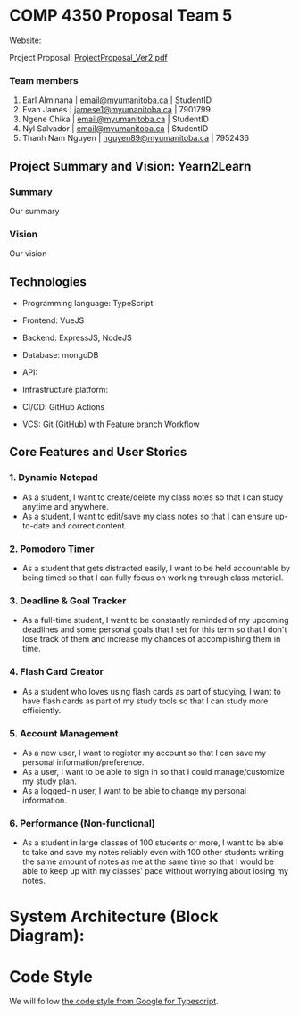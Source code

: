 # COMP 4350 Proposal Team 5

Website:

Project Proposal: [ProjectProposal_Ver2.pdf](https://github.com/user-attachments/files/18575234/ProjectProposal_Ver2.pdf)

### Team members

1. Earl Alminana | [email@myumanitoba.ca](mailto:email@myumanitoba.ca) | StudentID
2. Evan James | [jamese1@myumanitoba.ca](mailto:jamese1@myumanitoba.ca) | 7901799
3. Ngene Chika | [email@myumanitoba.ca](mailto:email@myumanitoba.ca) | StudentID
4. Nyl Salvador | [email@myumanitoba.ca](mailto:email@myumanitoba.ca) | StudentID
5. Thanh Nam Nguyen | [nguyen89@myumanitoba.ca](mailto:nguyen89@myumanitoba.ca) | 7952436

## Project Summary and Vision: **Yearn2Learn**

### **Summary**

Our summary

### Vision

Our vision

## Technologies
- Programming language: TypeScript
- Frontend: VueJS
- Backend: ExpressJS, NodeJS

- Database: mongoDB
- API:
- Infrastructure platform:
- CI/CD: GitHub Actions
- VCS: Git (GitHub) with Feature branch Workflow

## Core Features and User Stories

### 1. Dynamic Notepad
- As a student, I want to create/delete my class notes so that I can study anytime and anywhere.
- As a student, I want to edit/save my class notes so that I can ensure up-to-date and correct content.

### 2. Pomodoro Timer
- As a student that gets distracted easily, I want to be held accountable by being timed so that I can fully focus on working through class material.

### 3. Deadline & Goal Tracker
- As a full-time student, I want to be constantly reminded of my upcoming deadlines and some personal goals that I set for this term so that I don't lose track of them and increase my chances of accomplishing them in time.

### 4. Flash Card Creator
- As a student who loves using flash cards as part of studying, I want to have flash cards as part of my study tools so that I can study more efficiently.

### 5. Account Management
- As a new user, I want to register my account so that I can save my personal information/preference.
- As a user, I want to be able to sign in so that I could manage/customize my study plan.
- As a logged-in user, I want to be able to change my personal information.

### 6. Performance (Non-functional)
- As a student in large classes of 100 students or more, I want to be able to take and save my notes reliably even with 100 other students writing the same amount of notes as me at the same time so that I would be able to keep up with my classes' pace without worrying about losing my notes.

# System Architecture (Block Diagram):

# Code Style
We will follow [the code style from Google for Typescript](https://google.github.io/styleguide/tsguide.html).
